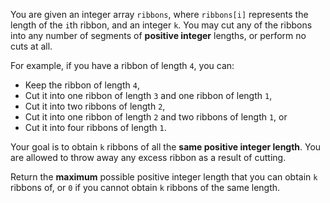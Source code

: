 You are given an integer array `ribbons`, where `ribbons[i]` represents the length of the `i`th ribbon, and an integer `k`. You may cut any of the ribbons into any number of segments of **positive integer** lengths, or perform no cuts at all.

For example, if you have a ribbon of length `4`, you can:

- Keep the ribbon of length `4`,
- Cut it into one ribbon of length `3` and one ribbon of length `1`,
- Cut it into two ribbons of length `2`,
- Cut it into one ribbon of length `2` and two ribbons of length `1`, or
- Cut it into four ribbons of length `1`.

Your goal is to obtain `k` ribbons of all the **same positive integer length**. You are allowed to throw away any excess ribbon as a result of cutting.

Return the **maximum** possible positive integer length that you can obtain `k` ribbons of, or `0` if you cannot obtain `k` ribbons of the same length.